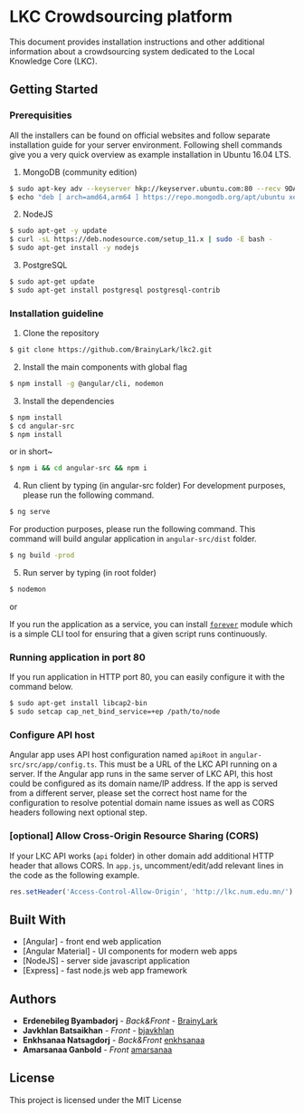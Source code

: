 # LKC Crowdsourcing platform

This document provides installation instructions and other additional information about a crowdsourcing system dedicated to the Local Knowledge Core (LKC). 

## Getting Started

### Prerequisities

All the installers can be found on official websites and follow separate installation guide for your server environment. Following shell commands give you a very quick overview as example installation in Ubuntu 16.04 LTS.

1. MongoDB (community edition)
```sh
$ sudo apt-key adv --keyserver hkp://keyserver.ubuntu.com:80 --recv 9DA31620334BD75D9DCB49F368818C72E52529D4
$ echo "deb [ arch=amd64,arm64 ] https://repo.mongodb.org/apt/ubuntu xenial/mongodb-org/4.0 multiverse" | sudo tee /etc/apt/sources.list.d/mongodb-org-4.0.list
```

2. NodeJS

```sh
$ sudo apt-get -y update
$ curl -sL https://deb.nodesource.com/setup_11.x | sudo -E bash -
$ sudo apt-get install -y nodejs
```

3. PostgreSQL
```sh
$ sudo apt-get update
$ sudo apt-get install postgresql postgresql-contrib
```

### Installation guideline

1. Clone the repository
```sh
$ git clone https://github.com/BrainyLark/lkc2.git
```

2. Install the main components with global flag
```sh
$ npm install -g @angular/cli, nodemon
```

3. Install the dependencies

```sh
$ npm install
$ cd angular-src
$ npm install
```

or in short~
```sh
$ npm i && cd angular-src && npm i
```

4. Run client by typing (in angular-src folder)
For development purposes, please run the following command.
```sh
$ ng serve
```
For production purposes, please run the following command. This command will build angular application in `angular-src/dist` folder.
```sh
$ ng build -prod
```

5. Run server by typing (in root folder)
```sh
$ nodemon
```
or 

If you run the application as a service, you can install [`forever`](https://www.npmjs.com/package/forever) module which is a simple CLI tool for ensuring that a given script runs continuously.

### Running application in port 80
If you run application in HTTP port 80, you can easily configure it with the command below.
```sh
$ sudo apt-get install libcap2-bin
$ sudo setcap cap_net_bind_service=+ep /path/to/node
```

### Configure API host
Angular app uses API host configuration named `apiRoot` in `angular-src/src/app/config.ts`. This must be a URL of the LKC API running on a server. If the Angular app runs in the same server of LKC API, this host could be configured as its domain name/IP address. If the app is served from a different server, please set the correct host name for the configuration to resolve potential domain name issues as well as CORS headers following next optional step.

### [optional] Allow Cross-Origin Resource Sharing (CORS)
If your LKC API works (`api` folder) in other domain add additional HTTP header that allows CORS. In `app.js`, uncomment/edit/add relevant lines in the code as the following example.
```javascript
res.setHeader('Access-Control-Allow-Origin', 'http://lkc.num.edu.mn/')
```

## Built With

* [Angular] - front end web application
* [Angular Material] - UI components for modern web apps
* [NodeJS] - server side javascript application
* [Express] - fast node.js web app framework


## Authors

* **Erdenebileg Byambadorj** - *Back&Front* - [BrainyLark](https://github.com/BrainyLark)
* **Javkhlan Batsaikhan** - *Front* - [bjavkhlan](https://github.com/bjavkhlan)
* **Enkhsanaa Natsagdorj** - *Back&Front* [enkhsanaa](https://github.com/enkhsanaa)
* **Amarsanaa Ganbold** - *Front* [amarsanaa](https://github.com/amarsanaag)


## License

This project is licensed under the MIT License
